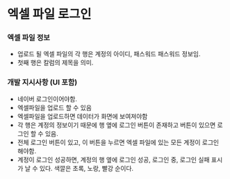 # 엑셀 파일 로그인

### 엑셀 파일 정보

* 업로드 될 엑셀 파일의 각 행은 계정의 아이디, 패스워드 패스워드 정보임.
* 첫째 행은 칼럼의 제목을 의미.


### 개발 지시사항 (UI 포함)

* 네이버 로그인이어야함.
* 엑셀파일을 업로드 할 수 있음
* 엑셀파일을 업로드하면 데이터가 화면에 보여져야함
* 각 행은 계정의 정보이기 때문에 행 옆에 로그인 버튼이 존재하고 버튼이 있으면 로그인 할 수 있음.
* 전체 로그인 버튼이 있고, 이 버튼을 누르면 엑셀 파일에 있는 모든 계정이 로그인 해야함.
* 계정이 로그인 성공하면, 계정의 행 옆에 로그인 성공, 로그인 중, 로그인 실패 표시가 날 수 있다. 색깔은 초록, 노랑, 빨강 순이다.

